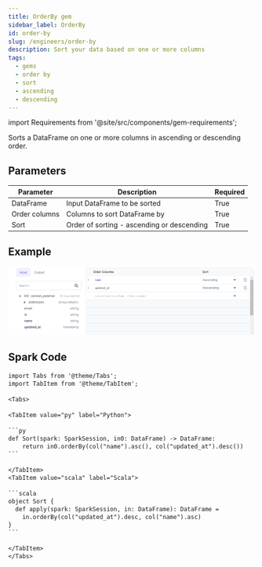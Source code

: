 ```yaml
---
title: OrderBy gem
sidebar_label: OrderBy
id: order-by
slug: /engineers/order-by
description: Sort your data based on one or more columns
tags:
  - gems
  - order by
  - sort
  - ascending
  - descending
---
```


import Requirements from '@site/src/components/gem-requirements';

<Requirements
  python_package_name="ProphecySparkBasicsPython"
  python_package_version="0.0.1+"
  scala_package_name="ProphecySparkBasicsScala"
  scala_package_version="0.0.1+"
  scala_lib=""
  python_lib=""
  uc_single="14.3+"
  uc_shared="14.3+"
  livy="3.0.1+"
/>

Sorts a DataFrame on one or more columns in ascending or descending order.

## Parameters

| Parameter     | Description                                | Required |
| ------------- | ------------------------------------------ | -------- |
| DataFrame     | Input DataFrame to be sorted               | True     |
| Order columns | Columns to sort DataFrame by               | True     |
| Sort          | Order of sorting - ascending or descending | True     |

## Example

![Example usage of OrderBy](./img/orderby_eg_0.png)

## Spark Code

````mdx-code-block
import Tabs from '@theme/Tabs';
import TabItem from '@theme/TabItem';

<Tabs>

<TabItem value="py" label="Python">

```py
def Sort(spark: SparkSession, in0: DataFrame) -> DataFrame:
    return in0.orderBy(col("name").asc(), col("updated_at").desc())
```

</TabItem>
<TabItem value="scala" label="Scala">

```scala
object Sort {
  def apply(spark: SparkSession, in: DataFrame): DataFrame =
    in.orderBy(col("updated_at").desc, col("name").asc)
}
```

</TabItem>
</Tabs>


````
